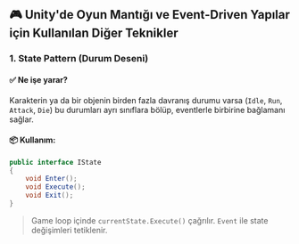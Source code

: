 
## 🎮 Unity'de Oyun Mantığı ve Event-Driven Yapılar için Kullanılan Diğer Teknikler

### 1. **State Pattern (Durum Deseni)**

#### ✅ Ne işe yarar?

Karakterin ya da bir objenin birden fazla davranış durumu varsa (`Idle`, `Run`, `Attack`, `Die`) bu durumları ayrı sınıflara bölüp, eventlerle birbirine bağlamanı sağlar.

#### 📦 Kullanım:

```csharp
public interface IState
{
    void Enter();
    void Execute();
    void Exit();
}
```

> Game loop içinde `currentState.Execute()` çağrılır. `Event` ile state değişimleri tetiklenir.

